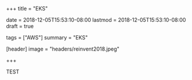 +++
title = "EKS"

date = 2018-12-05T15:53:10-08:00
lastmod = 2018-12-05T15:53:10-08:00
draft = true

tags = ["AWS"]
summary = "EKS"

[header]
image = "headers/reinvent2018.jpeg"

+++

TEST

